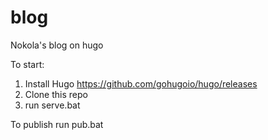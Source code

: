 # blog
Nokola's blog on hugo

To start:
1. Install Hugo https://github.com/gohugoio/hugo/releases
2. Clone this repo
3. run serve.bat

To publish run pub.bat
